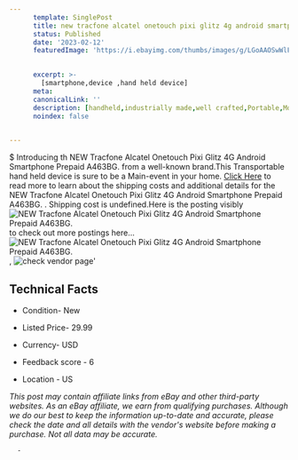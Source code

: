 ```yaml
---
      template: SinglePost
      title: new tracfone alcatel onetouch pixi glitz 4g android smartphone prepaid a463bg 
      status: Published
      date: '2023-02-12'
      featuredImage: 'https://i.ebayimg.com/thumbs/images/g/LGoAAOSwWlFj4GmM/s-l225.jpg'
       

      excerpt: >-
        [smartphone,device ,hand held device]
      meta:
      canonicalLink: ''
      description: [handheld,industrially made,well crafted,Portable,Mobile,Compact,Convenient,Lightweight,Maneuverable,Man-portable,Miniature,Carriable,Hand-held,Light,Holdable,Transportable,Mobile device,Pocket-sized,On-the-go,Wireless,Cordless,Compact size,Convenient size, smartphone,device ,hand held device]
      noindex: false
      

---
```

$
      Introducing th NEW Tracfone Alcatel Onetouch Pixi Glitz 4G Android Smartphone Prepaid A463BG.  from a well-known brand.This Transportable hand held device is sure to be a Main-event in your home. [Click Here](https://www.ebay.com/itm/374498616974?hash=item5731db668e%3Ag%3ALGoAAOSwWlFj4GmM&mkevt=1&mkcid=1&mkrid=711-53200-19255-0&campid=%253CePNCampaignId%253E&customid=%253CreferenceId%253E&toolid=10049) to read more to learn about the shipping costs and additional details for the NEW Tracfone Alcatel Onetouch Pixi Glitz 4G Android Smartphone Prepaid A463BG. . Shipping cost is undefined.Here is the posting visibly ![NEW Tracfone Alcatel Onetouch Pixi Glitz 4G Android Smartphone Prepaid A463BG. ](https://i.ebayimg.com/thumbs/images/g/LGoAAOSwWlFj4GmM/s-l225.jpg) to check out more postings here... ![NEW Tracfone Alcatel Onetouch Pixi Glitz 4G Android Smartphone Prepaid A463BG. ](https://i.ebayimg.com/images/g/LGoAAOSwWlFj4GmM/s-l1600.jpg), ![check vendor page](https://origin-galleryplus.ebayimg.com/ws/web/374498616974_2_0_1/225x225.jpg,https://origin-galleryplus.ebayimg.com/ws/web/374498616974_3_0_1/225x225.jpg,https://origin-galleryplus.ebayimg.com/ws/web/374498616974_4_0_1/225x225.jpg,https://origin-galleryplus.ebayimg.com/ws/web/374498616974_5_0_1/225x225.jpg)'

      

 ## Technical Facts 



     
      

 - Condition- New 


      

 - Listed Price- 29.99 


      

 - Currency- USD 


      

 - Feedback score - 6 


      

 - Location - US 


      
      

 *_This post may contain affiliate links from eBay and other third-party websites. As an eBay affiliate, we earn from qualifying purchases. Although we do our best to keep the information up-to-date and accurate, please check the date and all details with the vendor's website before making a purchase. Not all data may be accurate._*




      -
